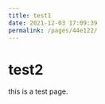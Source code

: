 ```yaml
---
title: test1
date: 2021-12-03 17:09:39
permalink: /pages/44e122/
---
```

# test2
this is a test page.